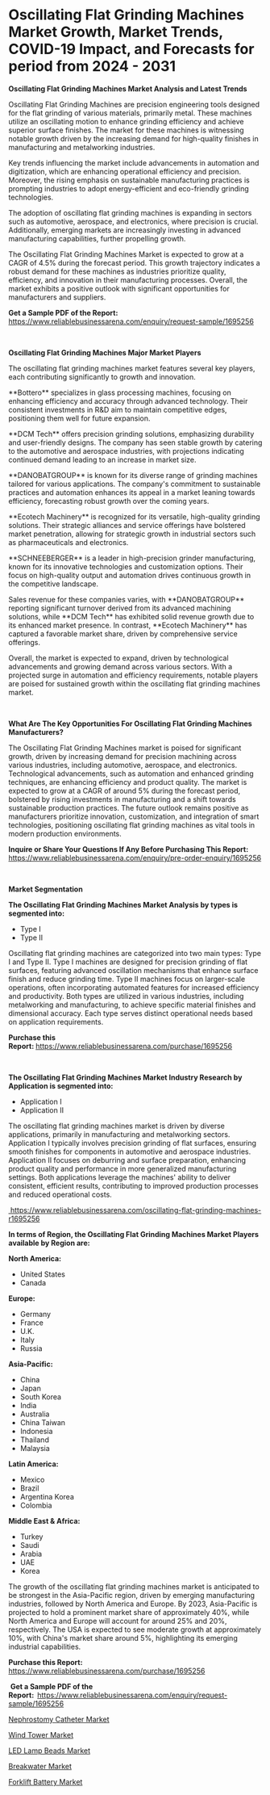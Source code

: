 <p><h1>Oscillating Flat Grinding Machines Market Growth, Market Trends, COVID-19 Impact, and Forecasts for period from 2024 - 2031</h1></p><p><strong>Oscillating Flat Grinding Machines Market Analysis and Latest Trends</strong></p>
<p><p>Oscillating Flat Grinding Machines are precision engineering tools designed for the flat grinding of various materials, primarily metal. These machines utilize an oscillating motion to enhance grinding efficiency and achieve superior surface finishes. The market for these machines is witnessing notable growth driven by the increasing demand for high-quality finishes in manufacturing and metalworking industries. </p><p>Key trends influencing the market include advancements in automation and digitization, which are enhancing operational efficiency and precision. Moreover, the rising emphasis on sustainable manufacturing practices is prompting industries to adopt energy-efficient and eco-friendly grinding technologies. </p><p>The adoption of oscillating flat grinding machines is expanding in sectors such as automotive, aerospace, and electronics, where precision is crucial. Additionally, emerging markets are increasingly investing in advanced manufacturing capabilities, further propelling growth. </p><p>The Oscillating Flat Grinding Machines Market is expected to grow at a CAGR of 4.5% during the forecast period. This growth trajectory indicates a robust demand for these machines as industries prioritize quality, efficiency, and innovation in their manufacturing processes. Overall, the market exhibits a positive outlook with significant opportunities for manufacturers and suppliers.</p></p>
<p><strong>Get a Sample PDF of the Report:&nbsp;</strong> <a href="https://www.reliablebusinessarena.com/enquiry/request-sample/1695256?utm_campaign=1331&utm_medium=2&utm_source=Github&utm_content=ia&utm_term=18102024&utm_id=oscillating-flat-grinding-machines">https://www.reliablebusinessarena.com/enquiry/request-sample/1695256</a></p>
<p>&nbsp;</p>
<p><strong>Oscillating Flat Grinding Machines Major Market Players</strong></p>
<p><p>The oscillating flat grinding machines market features several key players, each contributing significantly to growth and innovation. </p><p>**Bottero** specializes in glass processing machines, focusing on enhancing efficiency and accuracy through advanced technology. Their consistent investments in R&D aim to maintain competitive edges, positioning them well for future expansion.</p><p>**DCM Tech** offers precision grinding solutions, emphasizing durability and user-friendly designs. The company has seen stable growth by catering to the automotive and aerospace industries, with projections indicating continued demand leading to an increase in market size.</p><p>**DANOBATGROUP** is known for its diverse range of grinding machines tailored for various applications. The company's commitment to sustainable practices and automation enhances its appeal in a market leaning towards efficiency, forecasting robust growth over the coming years.</p><p>**Ecotech Machinery** is recognized for its versatile, high-quality grinding solutions. Their strategic alliances and service offerings have bolstered market penetration, allowing for strategic growth in industrial sectors such as pharmaceuticals and electronics.</p><p>**SCHNEEBERGER** is a leader in high-precision grinder manufacturing, known for its innovative technologies and customization options. Their focus on high-quality output and automation drives continuous growth in the competitive landscape.</p><p>Sales revenue for these companies varies, with **DANOBATGROUP** reporting significant turnover derived from its advanced machining solutions, while **DCM Tech** has exhibited solid revenue growth due to its enhanced market presence. In contrast, **Ecotech Machinery** has captured a favorable market share, driven by comprehensive service offerings.</p><p>Overall, the market is expected to expand, driven by technological advancements and growing demand across various sectors. With a projected surge in automation and efficiency requirements, notable players are poised for sustained growth within the oscillating flat grinding machines market.</p></p>
<p>&nbsp;</p>
<p><strong>What Are The Key Opportunities For Oscillating Flat Grinding Machines Manufacturers?</strong></p>
<p><p>The Oscillating Flat Grinding Machines market is poised for significant growth, driven by increasing demand for precision machining across various industries, including automotive, aerospace, and electronics. Technological advancements, such as automation and enhanced grinding techniques, are enhancing efficiency and product quality. The market is expected to grow at a CAGR of around 5% during the forecast period, bolstered by rising investments in manufacturing and a shift towards sustainable production practices. The future outlook remains positive as manufacturers prioritize innovation, customization, and integration of smart technologies, positioning oscillating flat grinding machines as vital tools in modern production environments.</p></p>
<p><strong>Inquire or Share Your Questions If Any Before Purchasing This Report:</strong> <a href="https://www.reliablebusinessarena.com/enquiry/pre-order-enquiry/1695256?utm_campaign=1331&utm_medium=2&utm_source=Github&utm_content=ia&utm_term=18102024&utm_id=oscillating-flat-grinding-machines">https://www.reliablebusinessarena.com/enquiry/pre-order-enquiry/1695256</a></p>
<p>&nbsp;</p>
<p><strong>Market Segmentation</strong></p>
<p><strong>The Oscillating Flat Grinding Machines Market Analysis by types is segmented into:</strong></p>
<p><ul><li>Type I</li><li>Type II</li></ul></p>
<p><p>Oscillating flat grinding machines are categorized into two main types: Type I and Type II. Type I machines are designed for precision grinding of flat surfaces, featuring advanced oscillation mechanisms that enhance surface finish and reduce grinding time. Type II machines focus on larger-scale operations, often incorporating automated features for increased efficiency and productivity. Both types are utilized in various industries, including metalworking and manufacturing, to achieve specific material finishes and dimensional accuracy. Each type serves distinct operational needs based on application requirements.</p></p>
<p><strong>Purchase this Report:&nbsp;</strong><a href="https://www.reliablebusinessarena.com/purchase/1695256?utm_campaign=1331&utm_medium=2&utm_source=Github&utm_content=ia&utm_term=18102024&utm_id=oscillating-flat-grinding-machines">https://www.reliablebusinessarena.com/purchase/1695256</a></p>
<p>&nbsp;</p>
<p><strong>The Oscillating Flat Grinding Machines Market Industry Research by Application is segmented into:</strong></p>
<p><ul><li>Application I</li><li>Application II</li></ul></p>
<p><p>The oscillating flat grinding machines market is driven by diverse applications, primarily in manufacturing and metalworking sectors. Application I typically involves precision grinding of flat surfaces, ensuring smooth finishes for components in automotive and aerospace industries. Application II focuses on deburring and surface preparation, enhancing product quality and performance in more generalized manufacturing settings. Both applications leverage the machines' ability to deliver consistent, efficient results, contributing to improved production processes and reduced operational costs.</p></p>
<p><a href="https://www.reliablebusinessarena.com/oscillating-flat-grinding-machines-r1695256?utm_campaign=1331&utm_medium=2&utm_source=Github&utm_content=ia&utm_term=18102024&utm_id=oscillating-flat-grinding-machines">&nbsp;https://www.reliablebusinessarena.com/oscillating-flat-grinding-machines-r1695256</a></p>
<p><strong>In terms of Region, the Oscillating Flat Grinding Machines Market Players available by Region are:</strong></p>
<p>
    <p> <strong> North America: </strong>
        <ul>
            <li>United States</li>
            <li>Canada</li>
        </ul>
        </p> 
    <p> <strong> Europe: </strong>
        <ul>
            <li>Germany</li>
            <li>France</li>
            <li>U.K.</li>
            <li>Italy</li>
            <li>Russia</li>
        </ul>
        </p> 
    <p> <strong> Asia-Pacific: </strong>
        <ul>
            <li>China</li>
            <li>Japan</li>
            <li>South Korea</li>
            <li>India</li>
            <li>Australia</li>
            <li>China Taiwan</li>
            <li>Indonesia</li>
            <li>Thailand</li>
            <li>Malaysia</li>
        </ul>
        </p> 
    <p> <strong> Latin America: </strong>
        <ul>
            <li>Mexico</li>
            <li>Brazil</li>
            <li>Argentina Korea</li>
            <li>Colombia</li>
        </ul>
        </p> 
    <p> <strong> Middle East & Africa: </strong>
        <ul>
            <li>Turkey</li>
            <li>Saudi</li>
            <li>Arabia</li>
            <li>UAE</li>
            <li>Korea</li>
        </ul>
    </p>
    </p>
<p><p>The growth of the oscillating flat grinding machines market is anticipated to be strongest in the Asia-Pacific region, driven by emerging manufacturing industries, followed by North America and Europe. By 2023, Asia-Pacific is projected to hold a prominent market share of approximately 40%, while North America and Europe will account for around 25% and 20%, respectively. The USA is expected to see moderate growth at approximately 10%, with China's market share around 5%, highlighting its emerging industrial capabilities.</p></p>
<p><strong>Purchase this Report: </strong><a href="https://www.reliablebusinessarena.com/purchase/1695256?utm_campaign=1331&utm_medium=2&utm_source=Github&utm_content=ia&utm_term=18102024&utm_id=oscillating-flat-grinding-machines">https://www.reliablebusinessarena.com/purchase/1695256</a></p>
<p>&nbsp;<strong>Get a Sample PDF of the Report:&nbsp;&nbsp;</strong><a href="https://www.reliablebusinessarena.com/enquiry/request-sample/1695256?utm_campaign=1331&utm_medium=2&utm_source=Github&utm_content=ia&utm_term=18102024&utm_id=oscillating-flat-grinding-machines">https://www.reliablebusinessarena.com/enquiry/request-sample/1695256</a></p>
<p><strong></strong></p>
<p><p><a href="https://github.com/joannesouthgate/Market-Research-Report-List-5/blob/main/nephrostomy-catheter-market.md?utm_campaign=1331&utm_medium=2&utm_source=Github&utm_content=ia&utm_term=18102024&utm_id=oscillating-flat-grinding-machines">Nephrostomy Catheter Market</a></p><p><a href="https://www.linkedin.com/pulse/global-wind-tower-market-forecast-2024-2031-trends-impact-2xktc?utm_campaign=1331&utm_medium=2&utm_source=Github&utm_content=ia&utm_term=18102024&utm_id=oscillating-flat-grinding-machines">Wind Tower Market</a></p><p><a href="https://www.linkedin.com/pulse/led-lamp-beads-market-industry-landscape-growth-trajectories-6a3cc?utm_campaign=1331&utm_medium=2&utm_source=Github&utm_content=ia&utm_term=18102024&utm_id=oscillating-flat-grinding-machines">LED Lamp Beads Market</a></p><p><a href="https://www.linkedin.com/pulse/global-breakwater-market-trends-forecasts-strategic-4tixe?utm_campaign=1331&utm_medium=2&utm_source=Github&utm_content=ia&utm_term=18102024&utm_id=oscillating-flat-grinding-machines">Breakwater Market</a></p><p><a href="https://www.linkedin.com/pulse/forklift-battery-ecosystem-mapping-innovation-value-chains-gei8c?utm_campaign=1331&utm_medium=2&utm_source=Github&utm_content=ia&utm_term=18102024&utm_id=oscillating-flat-grinding-machines">Forklift Battery Market</a></p></p>